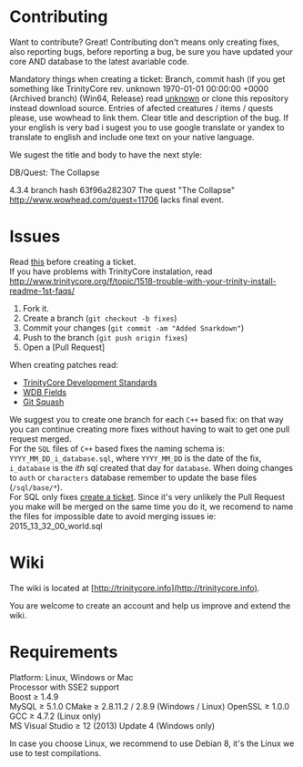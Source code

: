 # Contributing

Want to contribute? Great!
Contributing don't means only creating fixes, also reporting bugs, before reporting a bug, be sure you have updated your core AND database to the latest avariable code.

Mandatory things when creating a ticket:
Branch, commit hash (if you get something like TrinityCore rev. unknown 1970-01-01 00:00:00 +0000 (Archived branch) (Win64, Release) read [unknown](http://www.trinitycore.org/f/topic/345-howto-properly-install-git-on-windows-fix-trinitycore-rev-1970-01-01-000000-0000/) or clone this repository instead download source.
Entries of afected creatures / items / quests please, use wowhead to link them.
Clear title and description of the bug. If your english is very bad i sugest you to use google translate or yandex to translate to english and include one text on your native language.

We sugest the title and body to have the next style:

DB/Quest: The Collapse

4.3.4 branch
hash 63f96a282307
The quest "The Collapse" http://www.wowhead.com/quest=11706 lacks final event.

Issues
======

Read [this](http://www.trinitycore.org/f/topic/37-the-trinitycore-issuetracker-and-you/) before creating a ticket.  
If you have problems with TrinityCore instalation, read http://www.trinitycore.org/f/topic/1518-trouble-with-your-trinity-install-readme-1st-faqs/

1. Fork it.
2. Create a branch (`git checkout -b fixes`)
3. Commit your changes (`git commit -am "Added Snarkdown"`)
4. Push to the branch (`git push origin fixes`)
5. Open a [Pull Request]


When creating patches read:
- [TrinityCore Development Standards](http://www.trinitycore.org/f/topic/6-trinitycore-developing-standards/)
- [WDB Fields](http://www.trinitycore.org/f/topic/58-wdb-fields/)
- [Git Squash](https://ariejan.net/2011/07/05/git-squash-your-latests-commits-into-one/)

We suggest you to create one branch for each `C++` based fix: on that way you can continue creating more fixes without having to wait to get one pull request merged.  
For the `SQL` files of `C++` based fixes the naming schema is: `YYYY_MM_DD_i_database.sql`, where `YYYY_MM_DD` is the date of the fix, `i_database` is the *ith* sql created that day for `database`. 
When doing changes to `auth` or `characters` database remember to update the base files (`/sql/base/*`).  
For SQL only fixes [create a ticket](https://github.com/TrinityCore/TrinityCore/issues/new).
Since it's very unlikely the Pull Request you make will be merged on the same time you do it, we recomend to name the files for impossible date to avoid merging issues ie:
2015_13_32_00_world.sql

Wiki
====

The wiki is located at [http://trinitycore.info](http://trinitycore.info).

You are welcome to create an account and help us improve and extend the wiki.


Requirements
============

Platform: Linux, Windows or Mac  
Processor with SSE2 support  
Boost ≥ 1.4.9  
MySQL ≥ 5.1.0
CMake ≥ 2.8.11.2 / 2.8.9 (Windows / Linux) 
OpenSSL ≥ 1.0.0  
GCC ≥ 4.7.2 (Linux only)  
MS Visual Studio ≥ 12 (2013) Update 4 (Windows only)

In case you choose Linux, we recommend to use Debian 8, it's the Linux we use to test compilations.  